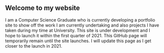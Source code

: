 ## Welcome to my website

I am a Computer Science Graduate who is currently developing a portfolio site to show off the work I am currently undertaking and also projects I have taken during my time at University. This site is under development and I hope to launch it within the first quarter of 2021. This GitHub page will temporarily remain until the site launches. I will update this page as I get closer to the launch in 2021.
